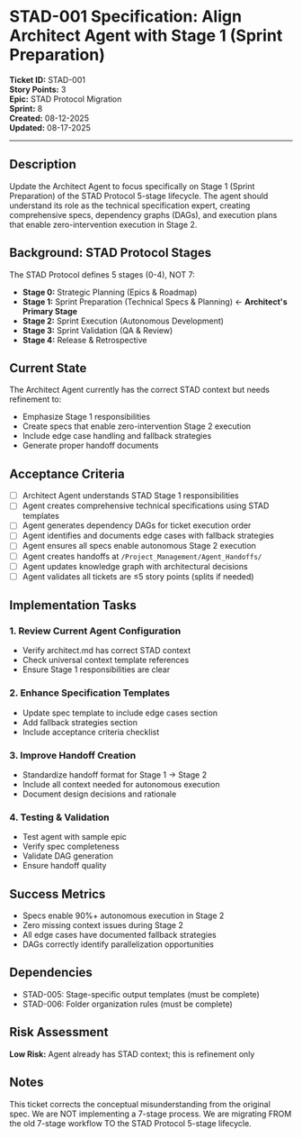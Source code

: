 # STAD-001 Specification: Align Architect Agent with Stage 1 (Sprint Preparation)

**Ticket ID:** STAD-001  
**Story Points:** 3  
**Epic:** STAD Protocol Migration  
**Sprint:** 8  
**Created:** 08-12-2025  
**Updated:** 08-17-2025  

---

## Description

Update the Architect Agent to focus specifically on Stage 1 (Sprint Preparation) of the STAD Protocol 5-stage lifecycle. The agent should understand its role as the technical specification expert, creating comprehensive specs, dependency graphs (DAGs), and execution plans that enable zero-intervention execution in Stage 2.

## Background: STAD Protocol Stages

The STAD Protocol defines 5 stages (0-4), NOT 7:
- **Stage 0:** Strategic Planning (Epics & Roadmap)
- **Stage 1:** Sprint Preparation (Technical Specs & Planning) ← **Architect's Primary Stage**
- **Stage 2:** Sprint Execution (Autonomous Development)
- **Stage 3:** Sprint Validation (QA & Review)
- **Stage 4:** Release & Retrospective

## Current State

The Architect Agent currently has the correct STAD context but needs refinement to:
- Emphasize Stage 1 responsibilities
- Create specs that enable zero-intervention Stage 2 execution
- Include edge case handling and fallback strategies
- Generate proper handoff documents

## Acceptance Criteria

- [ ] Architect Agent understands STAD Stage 1 responsibilities
- [ ] Agent creates comprehensive technical specifications using STAD templates
- [ ] Agent generates dependency DAGs for ticket execution order
- [ ] Agent identifies and documents edge cases with fallback strategies
- [ ] Agent ensures all specs enable autonomous Stage 2 execution
- [ ] Agent creates handoffs at `/Project_Management/Agent_Handoffs/`
- [ ] Agent updates knowledge graph with architectural decisions
- [ ] Agent validates all tickets are ≤5 story points (splits if needed)

## Implementation Tasks

### 1. Review Current Agent Configuration
- Verify architect.md has correct STAD context
- Check universal context template references
- Ensure Stage 1 responsibilities are clear

### 2. Enhance Specification Templates
- Update spec template to include edge cases section
- Add fallback strategies section
- Include acceptance criteria checklist

### 3. Improve Handoff Creation
- Standardize handoff format for Stage 1 → Stage 2
- Include all context needed for autonomous execution
- Document design decisions and rationale

### 4. Testing & Validation
- Test agent with sample epic
- Verify spec completeness
- Validate DAG generation
- Ensure handoff quality

## Success Metrics

- Specs enable 90%+ autonomous execution in Stage 2
- Zero missing context issues during Stage 2
- All edge cases have documented fallback strategies
- DAGs correctly identify parallelization opportunities

## Dependencies

- STAD-005: Stage-specific output templates (must be complete)
- STAD-006: Folder organization rules (must be complete)

## Risk Assessment

**Low Risk:** Agent already has STAD context; this is refinement only

## Notes

This ticket corrects the conceptual misunderstanding from the original spec. We are NOT implementing a 7-stage process. We are migrating FROM the old 7-stage workflow TO the STAD Protocol 5-stage lifecycle.